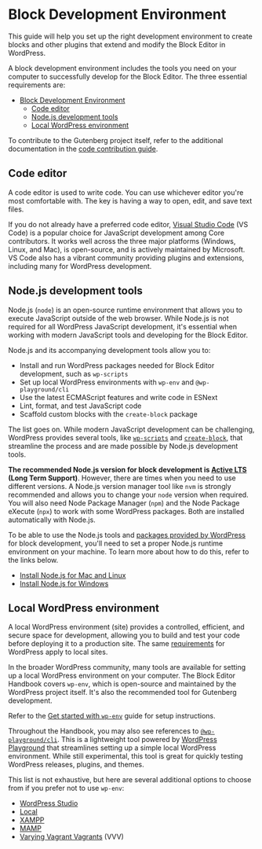# Block Development Environment

This guide will help you set up the right development environment to create blocks and other plugins that extend and modify the Block Editor in WordPress.

A block development environment includes the tools you need on your computer to successfully develop for the Block Editor. The three essential requirements are:

- [Block Development Environment](#block-development-environment)
  - [Code editor](#code-editor)
  - [Node.js development tools](#nodejs-development-tools)
  - [Local WordPress environment](#local-wordpress-environment)

<div class="callout callout-info">
    To contribute to the Gutenberg project itself, refer to the additional documentation in the <a href="https://developer.wordpress.org/block-editor/contributors/code/getting-started-with-code-contribution">code contribution guide</a>.
</div>

## Code editor

A code editor is used to write code. You can use whichever editor you're most comfortable with. The key is having a way to open, edit, and save text files.

If you do not already have a preferred code editor, [Visual Studio Code](https://code.visualstudio.com/) (VS Code) is a popular choice for JavaScript development among Core contributors. It works well across the three major platforms (Windows, Linux, and Mac), is open-source, and is actively maintained by Microsoft. VS Code also has a vibrant community providing plugins and extensions, including many for WordPress development.

## Node.js development tools

Node.js (`node`) is an open-source runtime environment that allows you to execute JavaScript outside of the web browser. While Node.js is not required for all WordPress JavaScript development, it's essential when working with modern JavaScript tools and developing for the Block Editor.

Node.js and its accompanying development tools allow you to:

- Install and run WordPress packages needed for Block Editor development, such as `wp-scripts`
- Set up local WordPress environments with `wp-env` and `@wp-playground/cli`
- Use the latest ECMAScript features and write code in ESNext
- Lint, format, and test JavaScript code
- Scaffold custom blocks with the `create-block` package

The list goes on. While modern JavaScript development can be challenging, WordPress provides several tools, like [`wp-scripts`](/docs/getting-started/devenv/get-started-with-wp-scripts.md) and [`create-block`](/docs/getting-started/devenv/get-started-with-create-block.md), that streamline the process and are made possible by Node.js development tools.

**The recommended Node.js version for block development is [Active LTS](https://nodejs.org/en/about/previous-releases) (Long Term Support)**. However, there are times when you need to use different versions. A Node.js version manager tool like `nvm` is strongly recommended and allows you to change your `node` version when required. You will also need Node Package Manager (`npm`) and the Node Package eXecute (`npx`) to work with some WordPress packages. Both are installed automatically with Node.js.

To be able to use the Node.js tools and [packages provided by WordPress](https://github.com/WordPress/gutenberg/tree/trunk/packages) for block development, you'll need to set a proper Node.js runtime environment on your machine. To learn more about how to do this, refer to the links below.

- [Install Node.js for Mac and Linux](/docs/getting-started/devenv/nodejs-development-environment.md#node-js-installation-on-mac-and-linux-with-nvm)
- [Install Node.js for Windows](/docs/getting-started/devenv/nodejs-development-environment.md#node-js-installation-on-windows-and-others)

## Local WordPress environment

A local WordPress environment (site) provides a controlled, efficient, and secure space for development, allowing you to build and test your code before deploying it to a production site. The same [requirements](https://en-gb.wordpress.org/about/requirements/) for WordPress apply to local sites.

In the broader WordPress community, many tools are available for setting up a local WordPress environment on your computer. The Block Editor Handbook covers `wp-env`, which is open-source and maintained by the WordPress project itself. It's also the recommended tool for Gutenberg development.

Refer to the [Get started with `wp-env`](/docs/getting-started/devenv/get-started-with-wp-env.md) guide for setup instructions.

<div class="callout callout-info">
    Throughout the Handbook, you may also see references to <code><a href="https://github.com/WordPress/wordpress-playground/tree/trunk/packages/playground/cli">@wp-playground/cli</a></code>. This is a lightweight tool powered by <a href="https://developer.wordpress.org/playground/">WordPress Playground</a> that streamlines setting up a simple local WordPress environment. While still experimental, this tool is great for quickly testing WordPress releases, plugins, and themes.
</div>

This list is not exhaustive, but here are several additional options to choose from if you prefer not to use `wp-env`:

- [WordPress Studio](https://developer.wordpress.com/studio/)
- [Local](https://localwp.com/)
- [XAMPP](https://www.apachefriends.org/)
- [MAMP](https://www.mamp.info/en/mamp/mac/)
- [Varying Vagrant Vagrants](https://varyingvagrantvagrants.org/) (VVV)
